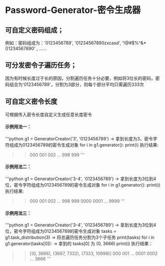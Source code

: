 # Password-Generator-密令生成器
## 可自定义密码组成；
例如：密码组成为：'0123456789', '01234567890zxcasd', '!@#$%^&*()1234567890' , ......
## 可分发密令子遍历任务；
因为有时候长度过于长的原因，分割遍历任务十分必要，例如将3位长的密码，密码组合为'0123456789'，分割为3部分，则每个部分平均只需遍历333次
## 可自定义密令长度
可根据传入密令长度自定义生成任意长度密令


#### 示例用法一：
'''python
g1 = GeneratorCreator('3', '0123456789')    -> 拿到长度为3，密令字符组成为0123456789的密令生成对象
for i in g1.generator():
    print(i)
执行结果:
>> 000
>> 001
>> 002
>> ...
>> 998
>> 999
'''

#### 示例用法二：
'''python
g1 = GeneratorCreator('3-4', '0123456789')    -> 拿到长度为3位到4位，密令字符组成为0123456789的密令生成对象
for i in g1.generator():
    print(i)
执行结果:
>> 000
>> 001
>> 002
>> ...
>> 998
>> 999
>> 0000
>> 0001
>> ...
>> 9999
'''

#### 示例用法三：
'''python
g1 = GeneratorCreator('3-4', '0123456789')    -> 拿到长度为3位到4位，密令字符组成为0123456789的密令生成对象
tasks = g1.task_distribution(3)     -> 将总遍历任务分割为3个子任务
print(tasks)
for i in g1.generator(tasks[0]):        -> 拿到的 tasks[0] 为 (0, 3666)
    print(i)
执行结果：
>> [(0, 3666), (3667, 7332), (7333, 10998)]
>> 000
>> 001
>> ...
>> 0001
>> 0002
>> ...
>> 3666
'''
